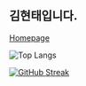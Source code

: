 <div>
  <h2>김현태입니다.</h2>
  
  [Homepage](https://www.hyeontage.shop/)

  ![Top Langs](https://github-readme-stats.vercel.app/api/top-langs/?username=HyeonTee&layout=compact&theme=tokyonight)

  [![GitHub Streak](https://streak-stats.demolab.com/?user=HyeonTee)](https://git.io/streak-stats)
</div>
